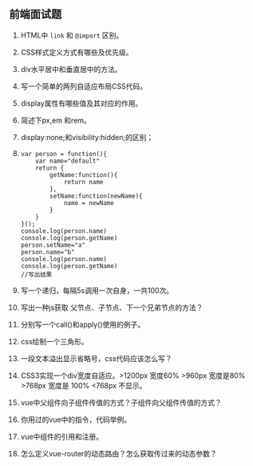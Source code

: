 ## 前端面试题

1. HTML中 `link` 和 `@import` 区别。

2. CSS样式定义方式有哪些及优先级。

3. div水平居中和垂直居中的方法。

4. 写一个简单的两列自适应布局CSS代码。

5. display属性有哪些值及其对应的作用。

6. 简述下px,em 和rem。

7. display:none;和visibility:hidden;的区别；

8. ```JS
   var person = function(){
       var name="default"
       return {
           getName:function(){
               return name
           },
           setName:function(newName){
               name = newName
           }
       }
   }();
   console.log(person.name)
   console.log(person.getName)
   person.setName="a"
   person.name="b"
   console.log(person.name)
   console.log(person.getName)
   //写出结果
   
   ```

9. 写一个递归，每隔5s调用一次自身，一共100次。

10. 写出一种js获取 父节点、子节点、下一个兄弟节点的方法？

11. 分别写一个call()和apply()使用的例子。

12. css绘制一个三角形。 

13. 一段文本溢出显示省略号，css代码应该怎么写？

14. CSS3实现一个div宽度自适应。>1200px 宽度60%  >960px 宽度是80%  >768px 宽度是 100% <768px 不显示。

15. vue中父组件向子组件传值的方式？子组件向父组件传值的方式？

16. 你用过的vue中的指令，代码举例。

17. vue中组件的引用和注册。

18. 怎么定义vue-router的动态路由？怎么获取传过来的动态参数？